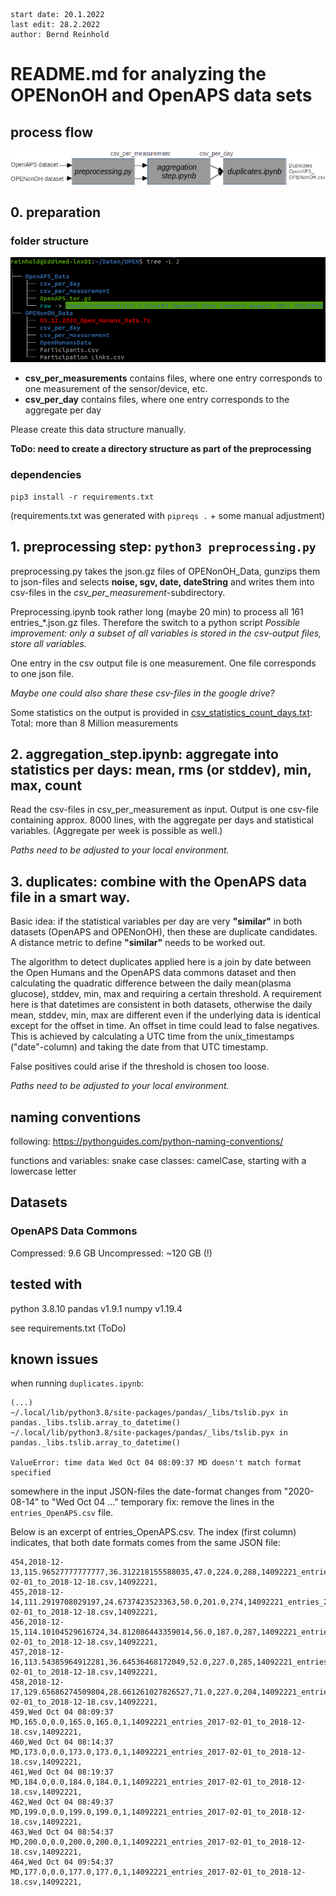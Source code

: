```
start date: 20.1.2022
last edit: 28.2.2022
author: Bernd Reinhold
```
# README.md for analyzing the OPENonOH and OpenAPS data sets

## process flow

<img src="ProcessFlow.png" alt="ProcessFlow" width="1000px"/>


## 0. preparation

### folder structure
![FolderStructure](FolderStructure.png)
- **csv_per_measurements** contains files, where one entry corresponds to one measurement of the sensor/device, etc.
- **csv_per_day** contains files, where one entry corresponds to the aggregate per day

Please create this data structure manually.

**ToDo: need to create a directory structure as part of the preprocessing**

### dependencies
```
pip3 install -r requirements.txt
```
(requirements.txt was generated with `pipreqs .` + some manual adjustment)

## 1. preprocessing step: `python3 preprocessing.py`
preprocessing.py takes the json.gz files of OPENonOH_Data, gunzips them to json-files and selects **noise, sgv, date, dateString** and writes them into csv-files in the _csv_per_measurement_-subdirectory.

Preprocessing.ipynb took rather long (maybe 20 min) to process all 161 entries_*.json.gz files. Therefore the switch to a python script 
_Possible improvement: only a subset of all variables is stored in the csv-output files, store all variables._

One entry in the csv output file is one measurement. One file corresponds to one json file. 

_Maybe one could also share these csv-files in the google drive?_

Some statistics on the output is provided in [csv_statistics_count_days.txt](csv_statistics_count_days.txt): Total: more than 8 Million measurements

## 2. aggregation_step.ipynb: aggregate into statistics per days: mean, rms (or stddev), min, max, count
Read the csv-files in csv_per_measurement as input.
Output is one csv-file containing approx. 8000 lines, with the aggregate per days and statistical variables.
(Aggregate per week is possible as well.)

_Paths need to be adjusted to your local environment._

## 3. duplicates: combine with the OpenAPS data file in a smart way.
Basic idea: if the statistical variables per day are very __"similar"__ in both datasets (OpenAPS and OPENonOH), then these are duplicate candidates. A distance metric to define __"similar"__ needs to be worked out.

The algorithm to detect duplicates applied here is a join by date between the Open Humans and the OpenAPS data commons dataset and then calculating the quadratic difference between the daily mean(plasma glucose), stddev, min, max and requiring a certain threshold.
A requirement here is that datetimes are consistent in both datasets, otherwise the daily mean, stddev, min, max are different even if the underlying data is identical except for the offset in time. An offset in time could lead to false negatives. This is achieved by calculating a UTC time from the unix_timestamps ("date"-column) and taking the date from that UTC timestamp.

False positives could arise if the threshold is chosen too loose.  

_Paths need to be adjusted to your local environment._

## naming conventions
following: https://pythonguides.com/python-naming-conventions/

functions and variables: snake case
classes: camelCase, 
	starting with a lowercase letter

## Datasets

### OpenAPS Data Commons
Compressed: 9.6 GB
Uncompressed: ~120 GB (!) 

## tested with
python 3.8.10
pandas v1.9.1
numpy v1.19.4

see requirements.txt (ToDo)


## known issues
when running `duplicates.ipynb`:
```
(...)
~/.local/lib/python3.8/site-packages/pandas/_libs/tslib.pyx in pandas._libs.tslib.array_to_datetime()
~/.local/lib/python3.8/site-packages/pandas/_libs/tslib.pyx in pandas._libs.tslib.array_to_datetime()

ValueError: time data Wed Oct 04 08:09:37 MD doesn't match format specified
```
somewhere in the input JSON-files the date-format changes from "2020-08-14" to "Wed Oct 04 ..."
temporary fix: remove the lines in the `entries_OpenAPS.csv` file.

Below is an excerpt of entries_OpenAPS.csv. The index (first column) indicates, that both date formats comes from the same JSON file:
```
454,2018-12-13,115.96527777777777,36.312218155588035,47.0,224.0,288,14092221_entries_2017-02-01_to_2018-12-18.csv,14092221,
455,2018-12-14,111.2919708029197,24.6737423523363,50.0,201.0,274,14092221_entries_2017-02-01_to_2018-12-18.csv,14092221,
456,2018-12-15,114.10104529616724,34.812086443359014,56.0,187.0,287,14092221_entries_2017-02-01_to_2018-12-18.csv,14092221,
457,2018-12-16,113.54385964912281,36.64536468172049,52.0,227.0,285,14092221_entries_2017-02-01_to_2018-12-18.csv,14092221,
458,2018-12-17,129.65686274509804,28.661261027826527,71.0,227.0,204,14092221_entries_2017-02-01_to_2018-12-18.csv,14092221,
459,Wed Oct 04 08:09:37 MD,165.0,0.0,165.0,165.0,1,14092221_entries_2017-02-01_to_2018-12-18.csv,14092221,
460,Wed Oct 04 08:14:37 MD,173.0,0.0,173.0,173.0,1,14092221_entries_2017-02-01_to_2018-12-18.csv,14092221,
461,Wed Oct 04 08:19:37 MD,184.0,0.0,184.0,184.0,1,14092221_entries_2017-02-01_to_2018-12-18.csv,14092221,
462,Wed Oct 04 08:49:37 MD,199.0,0.0,199.0,199.0,1,14092221_entries_2017-02-01_to_2018-12-18.csv,14092221,
463,Wed Oct 04 08:54:37 MD,200.0,0.0,200.0,200.0,1,14092221_entries_2017-02-01_to_2018-12-18.csv,14092221,
464,Wed Oct 04 09:54:37 MD,177.0,0.0,177.0,177.0,1,14092221_entries_2017-02-01_to_2018-12-18.csv,14092221,
```